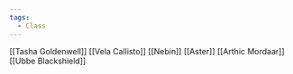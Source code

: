 ```yaml
---
tags:
  - Class
---
```

[[Tasha Goldenwell]] [[Vela Callisto]] [[Nebin]] [[Aster]] [[Arthic Mordaar]] [[Ubbe Blackshield]]